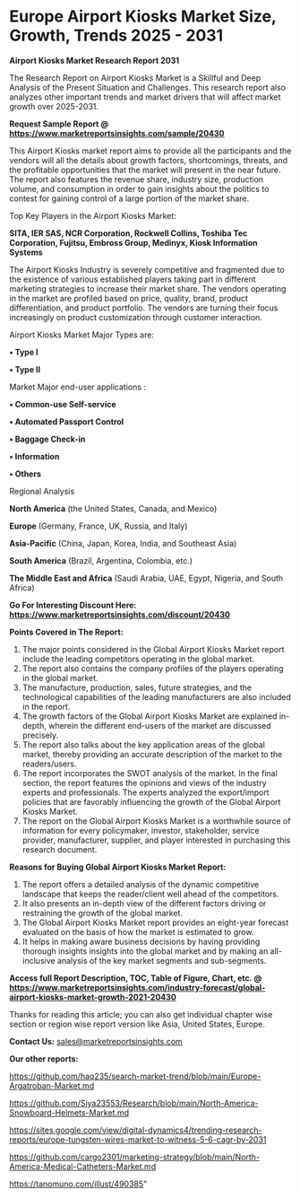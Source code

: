 # Europe Airport Kiosks Market Size, Growth, Trends 2025 - 2031

<strong>Airport Kiosks Market Research Report 2031</strong>

The Research Report on Airport Kiosks Market is a Skillful and Deep Analysis of the Present Situation and Challenges. This research report also analyzes other important trends and market drivers that will affect market growth over 2025-2031.

<strong>Request Sample Report @ <a href=https://www.marketreportsinsights.com/sample/20430>https://www.marketreportsinsights.com/sample/20430</a></strong>

This Airport Kiosks market report aims to provide all the participants and the vendors will all the details about growth factors, shortcomings, threats, and the profitable opportunities that the market will present in the near future. The report also features the revenue share, industry size, production volume, and consumption in order to gain insights about the politics to contest for gaining control of a large portion of the market share.

Top Key Players in the Airport Kiosks Market:

<strong>SITA, IER SAS, NCR Corporation, Rockwell Collins, Toshiba Tec Corporation, Fujitsu, Embross Group, Medinyx, Kiosk Information Systems</strong>

The Airport Kiosks Industry is severely competitive and fragmented due to the existence of various established players taking part in different marketing strategies to increase their market share. The vendors operating in the market are profiled based on price, quality, brand, product differentiation, and product portfolio. The vendors are turning their focus increasingly on product customization through customer interaction.

Airport Kiosks Market Major Types are:

<strong>• Type I

• Type II</strong>

Market Major end-user applications :

<strong>• Common-use Self-service

• Automated Passport Control

• Baggage Check-in

• Information

• Others</strong>

Regional Analysis

</u><strong><b>North America</b></strong> (the United States, Canada, and Mexico)

<strong><b>Europe </b></strong>(Germany, France, UK, Russia, and Italy)

<strong><b>Asia-Pacific</b></strong> (China, Japan, Korea, India, and Southeast Asia)

<strong><b>South America</b></strong> (Brazil, Argentina, Colombia, etc.)

<strong><b>The Middle East and Africa</b></strong> (Saudi Arabia, UAE, Egypt, Nigeria, and South Africa)

<strong>Go For Interesting Discount Here: <a href=https://www.marketreportsinsights.com/discount/20430>https://www.marketreportsinsights.com/discount/20430</a></strong>

<strong>Points Covered in The Report:</strong>
<ol>
  <li>The major points considered in the Global Airport Kiosks Market report include the leading competitors operating in the global market.</li>
  <li>The report also contains the company profiles of the players operating in the global market.</li>
  <li>The manufacture, production, sales, future strategies, and the technological capabilities of the leading manufacturers are also included in the report.</li>
  <li>The growth factors of the Global Airport Kiosks Market are explained in-depth, wherein the different end-users of the market are discussed precisely.</li>
  <li>The report also talks about the key application areas of the global market, thereby providing an accurate description of the market to the readers/users.</li>
  <li>The report incorporates the SWOT analysis of the market. In the final section, the report features the opinions and views of the industry experts and professionals. The experts analyzed the export/import policies that are favorably influencing the growth of the Global Airport Kiosks Market.</li>
  <li>The report on the Global Airport Kiosks Market is a worthwhile source of information for every policymaker, investor, stakeholder, service provider, manufacturer, supplier, and player interested in purchasing this research document.</li>
</ol>
<strong>Reasons for Buying Global Airport Kiosks Market Report:</strong>

<ol>
  <li>The report offers a detailed analysis of the dynamic competitive landscape that keeps the reader/client well ahead of the competitors.</li>
  <li>It also presents an in-depth view of the different factors driving or restraining the growth of the global market.</li>
  <li>The Global Airport Kiosks Market report provides an eight-year forecast evaluated on the basis of how the market is estimated to grow.</li>
  <li>It helps in making aware business decisions by having providing thorough insights insights into the global market and by making an all-inclusive analysis of the key market segments and sub-segments.</li>
</ol>
<strong>Access full Report Description, TOC, Table of Figure, Chart, etc. @ <a href=https://www.marketreportsinsights.com/industry-forecast/global-airport-kiosks-market-growth-2021-20430>https://www.marketreportsinsights.com/industry-forecast/global-airport-kiosks-market-growth-2021-20430</a></strong>


Thanks for reading this article; you can also get individual chapter wise section or region wise report version like Asia, United States, Europe.

<strong>Contact Us:</strong>
sales@marketreportsinsights.com

<strong>Our other reports:</strong>

<a href=https://github.com/haq235/search-market-trend/blob/main/Europe-Argatroban-Market.md>https://github.com/haq235/search-market-trend/blob/main/Europe-Argatroban-Market.md</a>

<a href=https://github.com/Siya23553/Research/blob/main/North-America-Snowboard-Helmets-Market.md>https://github.com/Siya23553/Research/blob/main/North-America-Snowboard-Helmets-Market.md</a>

<a href=https://sites.google.com/view/digital-dynamics4/trending-research-reports/europe-tungsten-wires-market-to-witness-5-6-cagr-by-2031>https://sites.google.com/view/digital-dynamics4/trending-research-reports/europe-tungsten-wires-market-to-witness-5-6-cagr-by-2031</a>

<a href=https://github.com/cargo2301/marketing-strategy/blob/main/North-America-Medical-Catheters-Market.md>https://github.com/cargo2301/marketing-strategy/blob/main/North-America-Medical-Catheters-Market.md</a>

<a href=https://tanomuno.com/illust/490385>https://tanomuno.com/illust/490385</a>"
